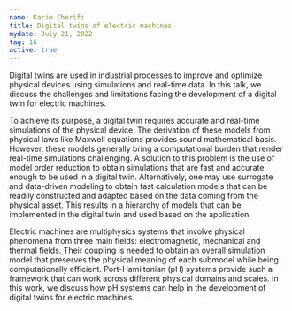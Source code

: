 ```yaml
---
name: Karim Cherifi
title: Digital twins of electric machines
mydate: July 21, 2022
tag: 16
active: true
---
```

Digital twins are used in industrial processes to improve and optimize physical devices using simulations and real-time data. In this talk, we discuss the challenges and limitations facing the development of a digital twin for electric machines.

To achieve its purpose, a digital twin requires accurate and real-time simulations of the physical device. The derivation of these models from physical laws like Maxwell equations provides sound mathematical basis. However, these models generally bring a computational burden that render real-time simulations challenging. A solution to this problem is the use of model order reduction to obtain simulations that are fast and accurate enough to be used in a digital twin. Alternatively, one may use surrogate and data-driven modeling to obtain fast calculation models that can be readily constructed and adapted based on the data coming from the physical asset. This results in a hierarchy of models that can be implemented in the digital twin and used based on the application.

Electric machines are multiphysics systems that involve physical phenomena from three main fields: electromagnetic, mechanical and thermal fields. Their coupling is needed to obtain an overall simulation model that preserves the physical meaning of each submodel while being computationally efficient. Port-Hamiltonian (pH) systems provide such a framework that can work across different physical domains and scales. In this work, we discuss how pH systems can help in the development of digital twins for electric machines.
